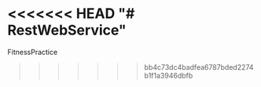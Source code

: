 <<<<<<< HEAD
"# RestWebService" 
=======
FitnessPractice
>>>>>>> bb4c73dc4badfea6787bded2274b1f1a3946dbfb
